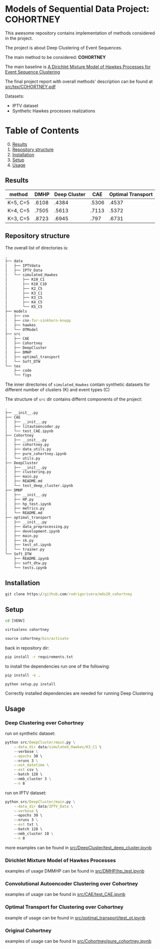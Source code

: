 # Models of Sequential Data Project: COHORTNEY

This awesome repository contains implementation of methods considered in the project.

The project is about Deep Clustering of Event Sequences.

The main method to be considered: **COHORTNEY**

The main baseline is [A Dirichlet Mixture Model of Hawkes Processes for
Event Sequence Clustering](https://arxiv.org/pdf/1701.09177.pdf)

The final project report with overall methods' description can be found at [src/tex/COHORTNEY.pdf](src/tex/COHORTNEY.pdf)

Datasets:
- IPTV dataset
- Synthetic Hawkes processes realizations

# Table of Contents
0. [Results](#results)
1. [Repository structure](#repository-structure) 
2. [Installation](#installation)
3. [Setup](#setup)
4. [Usage](#usage)

## Results

| method   | DMHP    | Deep Cluster | CAE  | Optimal Transport |
|----------|---------|-----------------|----------------|------------------------------|
| K=5, C=5 | \.6108 | \.4384          | \.5306         | \.4537                       |
| K=4, C=5 | \.7505 | \.5613          | \.7113         | \.5372                       |
| K=3, C=5 | \.8723  | \.6945          | \.797          | \.6731                       |

## Repository structure

The overall list of directories is:

```bat
.
├── data
│   ├── IPTVdata
│   ├── IPTV_Data
│   └── simulated_Hawkes
│       ├── K10_C1
│       ├── K10_C10
│       ├── K2_C5
│       ├── K3_C1
│       ├── K3_C5
│       ├── K4_C5
│       └── K5_C5
├── models
│   ├── cnn
│   ├── cnn-for-sinkhorn-knopp
│   ├── hawkes
│   └── OTModel
├── src
│   ├── CAE
│   ├── Cohortney
│   ├── DeepCluster
│   ├── DMHP
│   ├── optimal_transport
│   └── Soft_DTW
└── tex
    ├── code
    └── figs
```
The inner directories  of `simulated_Hawkes` contain synthetic datasets for different number of clusters (K) and event types (C)

The structure of `src` dir contains differnt components of the project:

```bat
.
├── __init__.py
├── CAE
│   ├── __init__.py
│   ├── litautoencoder.py
│   └── test_CAE.ipynb
├── Cohortney
│   ├── __init__.py
│   ├── cohortney.py
│   ├── data_utils.py
│   ├── pure_cohortney.ipynb
│   └── utils.py
├── DeepCluster
│   ├── __init__.py
│   ├── clustering.py
│   ├── main.py
│   ├── README.md
│   └── test_deep_cluster.ipynb
├── DMHP
│   ├── __init__.py
│   ├── HP.py
│   ├── hp_test.ipynb
│   ├── metrics.py
│   └── README.md
├── optimal_transport
│   ├── __init__.py
│   ├── data_preprocessing.py
│   ├── development.ipynb
│   ├── main.py
│   ├── sk.py
│   ├── test_ot.ipynb
│   └── trainer.py
└── Soft_DTW
    ├── README.ipynb
    ├── soft_dtw.py
    └── tests.ipynb
```

## Installation

```bat
git clone https://github.com/rodrigorivera/mds20_cohortney
```

## Setup


```bat
cd [VENV]

virtualenv cohortney

source cohortney/bin/activate
```

back in repository dir:

```bat
pip install -r requirements.txt
```

to install the dependencies run one of the following:

```bat
pip install -e .
```

```bat
python setup.py install
```
Correctly installed dependencies are needed for running Deep Clustering


## Usage

### Deep Clustering over Cohortney

run on synthetic dataset:

```bat
python src/DeepCluster/main.py \
    --data_dir data/simulated_Hawkes/K3_C1 \ 
    --verbose \
    --epochs 30 \ 
    --nruns 3 \
    --not_datetime \
    --ext csv \ 
    --batch 128 \ 
    --nmb_cluster 3 \
    --n 8
```

run on IPTV dataset:

```bat
python src/DeepCluster/main.py \
    --data_dir data/IPTV_Data \
    --verbose \ 
    --epochs 30 \ 
    --nruns 3 \
    --ext txt \ 
    --batch 128 \ 
    --nmb_cluster 10 \
    --n 8
 ```

more examples can be found in [src/DeepCluster/test_deep_cluster.ipynb](src/DeepCluster/test_deep_cluster.ipynb)

### Dirichlet Mixture Model of Hawkes Processes

examples of usage DMMHP can be found in [src/DMHP/hp_test.ipynb](src/DMHP/hp_test.ipynb)

### Convolutional Autoencoder Clustering over Cohortney

examples of usage can be found in [src/CAE/test_CAE.ipynb](src/CAE/test_CAE.ipynb)

### Optimal Transport for Clustering over Cohortney

example of usage can be found in [src/optimal_transport/test_ot.ipynb](src/optimal_transport/test_ot.ipynb)

### Original Cohortney

examples of usage can be found in [src/Cohortney/pure_cohortney.ipynb](src/Cohortney/pure_cohortney.ipynb)

